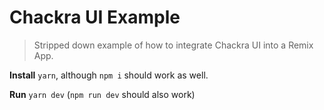 # Chackra UI Example

> Stripped down example of how to integrate Chackra UI into a Remix App.

**Install** `yarn`, although `npm i` should work as well.

**Run** `yarn dev` (`npm run dev` should also work)
